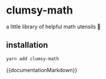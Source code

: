 # clumsy-math

a little library of helpful math utensils 🙂

## installation

```bash
yarn add clumsy-math
```

{{documentationMarkdown}}
